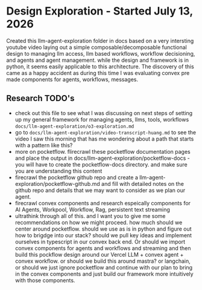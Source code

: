 # Design Exploration - Started July 13, 2026
Created this llm-agent-exploration folder in docs based on a very intersting youtube video laying out a simple composable/decomposable functional design to managing llm access, llm based workflows, workflow decisioning, and agents and agent management. while the design and framework is in python, it seems easily applicable to this architecture. The discovery of this came as a happy accident as during this time I was evaluating convex pre made components for agents, workflows, messages. 

## Research TODO's
* check out this file to see what I was discussing on next steps of setting up my general framework for managing agents, llms, tools, workflows `docs/llm-agent-exploration/o3-exploration.md`
* go to `docs/llm-agent-exploration/video-transcript-huang.md` to see the video I saw this morning that has me wondering about a path that starts with a pattern like this?
* more on pocketflow. flirecrawl these pocketflow documentation pages and place the output in docs/llm-agent-exploration/pocketflow-docs - you will have to create the pocketflow-docs directory. and make sure you are understanding this content
* firecrawl the pocketflow github repo and create a llm-agent-exploration/pocketflow-github.md and fill with detailed notes on the github repo and details that we may want to consider as we plan our agent.
* firecrawl convex components and research espeically components for AI Agents, Workpool, Workflow, Rag, persistent text streaming
* ultrathink through all of this. and I want you to give me some recommendations on how we might proceed. how much should we center around pocketflow. should we use as is in python and figure out how to brigdge into our stack? should we pull key ideas and implement ourselves in typescript in our convex back end. Or should we import convex components for agents and workflows and streaming and then build this pockflow design around our Vercel LLM + convex agent + convex workflow. or should we build this around mastra? or langchain, or should we just ignore pocketflow and continue with our plan to bring in the convex components and just build our framework more intuitively with those components.